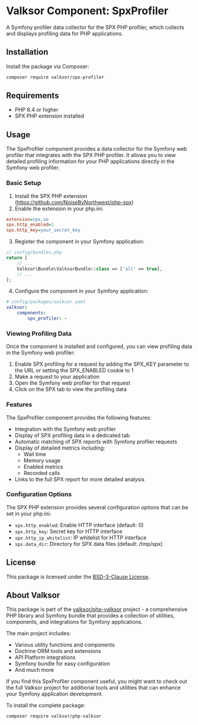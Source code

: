 # Valksor Component: SpxProfiler

A Symfony profiler data collector for the SPX PHP profiler, which collects and displays profiling data for PHP applications.

## Installation

Install the package via Composer:

```bash
composer require valksor/spx-profiler
```

## Requirements

- PHP 8.4 or higher
- SPX PHP extension installed

## Usage

The SpxProfiler component provides a data collector for the Symfony web profiler that integrates with the SPX PHP profiler. It allows you to view detailed profiling information for your PHP applications directly in the Symfony web profiler.

### Basic Setup

1. Install the SPX PHP extension (https://github.com/NoiseByNorthwest/php-spx)
2. Enable the extension in your php.ini:

```ini
extension=spx.so
spx.http_enabled=1
spx.http_key=your_secret_key
```

3. Register the component in your Symfony application:

```php
// config/bundles.php
return [
    // ...
    Valksor\Bundle\ValksorBundle::class => ['all' => true],
    // ...
];
```

4. Configure the component in your Symfony application:

```yaml
# config/packages/valksor.yaml
valksor:
    components:
        spx_profiler: ~
```

### Viewing Profiling Data

Once the component is installed and configured, you can view profiling data in the Symfony web profiler:

1. Enable SPX profiling for a request by adding the SPX_KEY parameter to the URL or setting the SPX_ENABLED cookie to 1
2. Make a request to your application
3. Open the Symfony web profiler for that request
4. Click on the SPX tab to view the profiling data

### Features

The SpxProfiler component provides the following features:

- Integration with the Symfony web profiler
- Display of SPX profiling data in a dedicated tab
- Automatic matching of SPX reports with Symfony profiler requests
- Display of detailed metrics including:
  - Wall time
  - Memory usage
  - Enabled metrics
  - Recorded calls
- Links to the full SPX report for more detailed analysis

### Configuration Options

The SPX PHP extension provides several configuration options that can be set in your php.ini:

- `spx.http_enabled`: Enable HTTP interface (default: 0)
- `spx.http_key`: Secret key for HTTP interface
- `spx.http_ip_whitelist`: IP whitelist for HTTP interface
- `spx.data_dir`: Directory for SPX data files (default: /tmp/spx)

## License

This package is licensed under the [BSD-3-Clause License](LICENSE).

## About Valksor

This package is part of the [valksor/php-valksor](https://github.com/valksor/php-valksor) project - a comprehensive PHP library and Symfony bundle that provides a collection of utilities, components, and integrations for Symfony applications.

The main project includes:
- Various utility functions and components
- Doctrine ORM tools and extensions
- API Platform integrations
- Symfony bundle for easy configuration
- And much more

If you find this SpxProfiler component useful, you might want to check out the full Valksor project for additional tools and utilities that can enhance your Symfony application development.

To install the complete package:

```bash
composer require valksor/php-valksor
```

